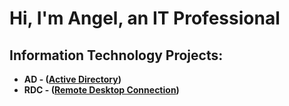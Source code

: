 <h1>Hi, I'm Angel, an IT Professional

<h2> Information Technology Projects:</h2>

- <b>AD - ([Active Directory](https://github.com/Angell134/Active-Directory))</B>
- <b>RDC - ([Remote Desktop Connection](https://github.com/Angell134/remote-desktop-connection))</b>


